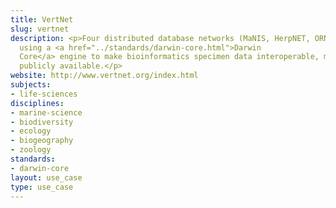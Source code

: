 ```yaml
---
title: VertNet
slug: vertnet
description: <p>Four distributed database networks (MaNIS, HerpNET, ORNIS and FishNet)
  using a <a href="../standards/darwin-core.html">Darwin
  Core</a> engine to make bioinformatics specimen data interoperable, mappable and
  publicly available.</p>
website: http://www.vertnet.org/index.html 
subjects:
- life-sciences
disciplines:
- marine-science
- biodiversity
- ecology
- biogeography
- zoology
standards:
- darwin-core
layout: use_case
type: use_case
---
```



